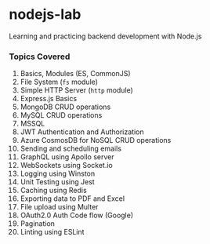 # nodejs-lab
Learning and practicing backend development with Node.js

### Topics Covered

1. Basics, Modules (ES, CommonJS)
2. File System (`fs` module)
3. Simple HTTP Server (`http` module)
4. Express.js Basics
5. MongoDB CRUD operations
6. MySQL CRUD operations
7. MSSQL
8. JWT Authentication and Authorization
9. Azure CosmosDB for NoSQL CRUD operations
10. Sending and scheduling emails
11. GraphQL using Apollo server
12. WebSockets using Socket.io
13. Logging using Winston
14. Unit Testing using Jest
15. Caching using Redis
16. Exporting data to PDF and Excel
17. File upload using Multer
18. OAuth2.0 Auth Code flow (Google)
19. Pagination
20. Linting using ESLint